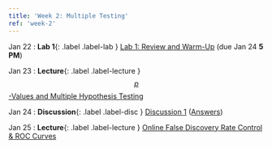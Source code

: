 ```yaml
---
title: 'Week 2: Multiple Testing'
ref: 'week-2'
---
```


Jan 22
: **Lab 1**{: .label .label-lab } [Lab 1: Review and Warm-Up](https://data102.datahub.berkeley.edu/hub/user-redirect/git-pull?repo=https%3A%2F%2Fgithub.com%2Fds-102%2Fsp24-materials&urlpath=lab%2Ftree%2Fsp24-materials%2Flab%2Flab01%2Flab01.ipynb&branch=main) (due Jan 24 **5 PM**)

Jan 23
: **Lecture**{: .label .label-lecture } [$$p$$-Values and Multiple Hypothesis Testing](lecture/lec03)

Jan 24
: **Discussion**{: .label .label-disc } [Discussion 1](https://drive.google.com/file/d/1eIEBeOmNfm6NLtEdBLL3eZpz4wKrKmXZ/view?usp=drive_link) ([Answers](https://drive.google.com/file/d/1BhRa6QDRRkM-hAzCGdsg7LZViLZJRlmT/view?usp=sharing))

Jan 25
: **Lecture**{: .label .label-lecture } [Online False Discovery Rate Control & ROC Curves](lecture/lec04)
